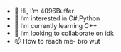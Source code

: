- 👋 Hi, I’m 4096Buffer
- 👀 I’m interested in C#,Python
- 🌱 I’m currently learning C++
- 💞️ I’m looking to collaborate on idk
- 📫 How to reach me- bro wut


